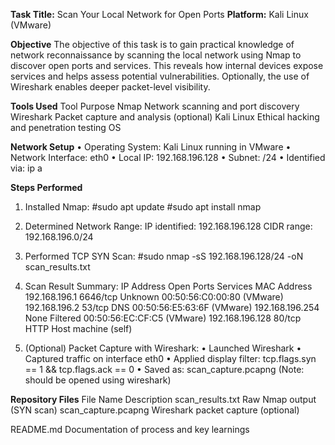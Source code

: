 **Task Title:** Scan Your Local Network for Open Ports
**Platform:** Kali Linux (VMware)

**Objective**
The objective of this task is to gain practical knowledge of network reconnaissance by scanning the local network using Nmap to discover open ports and services. This reveals how internal devices expose services and helps assess potential vulnerabilities. Optionally, the use of Wireshark enables deeper packet-level visibility.

**Tools Used**
Tool	                Purpose
Nmap	        Network scanning and port discovery
Wireshark	    Packet capture and analysis (optional)
Kali Linux	    Ethical hacking and penetration testing OS

**Network Setup**
• Operating System: Kali Linux running in VMware
• Network Interface: eth0
• Local IP: 192.168.196.128
• Subnet: /24
• Identified via: ip a

**Steps Performed**
1. Installed Nmap:
#sudo apt update
#sudo apt install nmap

2. Determined Network Range:
IP identified: 192.168.196.128
CIDR range: 192.168.196.0/24

3. Performed TCP SYN Scan:
#sudo nmap -sS 192.168.196.128/24 -oN scan_results.txt

4. Scan Result Summary:
IP Address	        Open Ports	    Services	    MAC Address
192.168.196.1	    6646/tcp	    Unknown	        00:50:56:C0:00:80 (VMware)
192.168.196.2	    53/tcp	        DNS	            00:50:56:E5:63:6F (VMware)
192.168.196.254	    None	        Filtered	    00:50:56:EC:CF:C5 (VMware)
192.168.196.128	    80/tcp	        HTTP	        Host machine (self)

5. (Optional) Packet Capture with Wireshark:
• Launched Wireshark
• Captured traffic on interface eth0
• Applied display filter: tcp.flags.syn == 1 && tcp.flags.ack == 0
• Saved as: scan_capture.pcapng (Note: should be opened using wireshark)

**Repository Files**
File Name	                    Description
scan_results.txt	        Raw Nmap output (SYN scan)
scan_capture.pcapng	        Wireshark packet capture (optional)

README.md	                Documentation of process and key learnings
